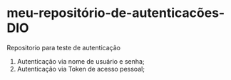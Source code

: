 # meu-repositório-de-autenticacões-DIO
Repositorio para teste de autenticação
1. Autenticação via nome de usuário e senha;
2. Autenticação via Token de acesso pessoal;